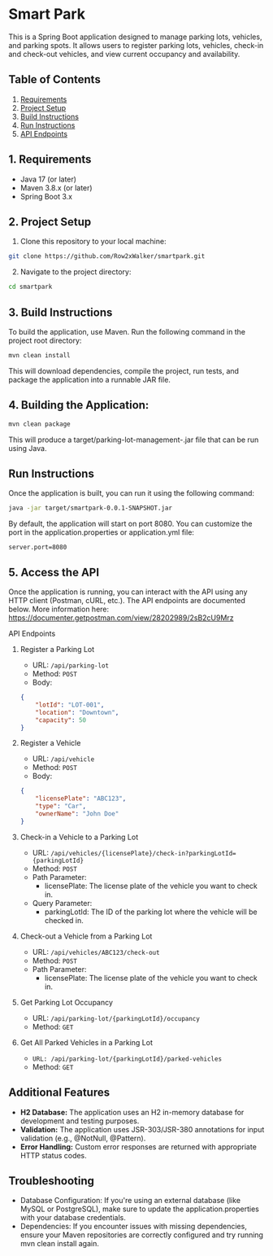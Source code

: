 # Smart Park
This is a Spring Boot application designed to manage parking lots, vehicles, and parking spots. It allows users to register parking lots, vehicles, check-in and check-out vehicles, and view current occupancy and availability.

## Table of Contents
1. [Requirements](#requirements)
2. [Project Setup](#project-setup)
3. [Build Instructions](#build-instructions)
4. [Run Instructions](#run-instructions)
5. [API Endpoints](#api-endpoints)

## 1. Requirements
- Java 17 (or later)
- Maven 3.8.x (or later)
- Spring Boot 3.x

## 2. Project Setup
1. Clone this repository to your local machine:

```bash
git clone https://github.com/Row2xWalker/smartpark.git
```
2. Navigate to the project directory:

```bash
cd smartpark
```
## 3. Build Instructions
To build the application, use Maven. Run the following command in the project root directory:

```bash
mvn clean install
```
This will download dependencies, compile the project, run tests, and package the application into a runnable JAR file.

## 4. Building the Application:
```bash
mvn clean package
```
This will produce a target/parking-lot-management-<version>.jar file that can be run using Java.

## Run Instructions
Once the application is built, you can run it using the following command:

```bash
java -jar target/smartpark-0.0.1-SNAPSHOT.jar
```
By default, the application will start on port 8080. You can customize the port in the application.properties or application.yml file:

```properties
server.port=8080
```

## 5. Access the API
Once the application is running, you can interact with the API using any HTTP client (Postman, cURL, etc.). The API endpoints are documented below.
More information here: https://documenter.getpostman.com/view/28202989/2sB2cU9Mrz

API Endpoints
1. Register a Parking Lot
   - URL: `/api/parking-lot`
   - Method: `POST`
   - Body:
    ```json
    {
        "lotId": "LOT-001",
        "location": "Downtown",
        "capacity": 50
    }
    ```
2. Register a Vehicle
   - URL: `/api/vehicle`
   - Method: `POST`
   - Body:
    ```json
    {
        "licensePlate": "ABC123",
        "type": "Car",
        "ownerName": "John Doe"
    }
    ```
3. Check-in a Vehicle to a Parking Lot
   - URL: `/api/vehicles/{licensePlate}/check-in?parkingLotId={parkingLotId}`
   - Method: `POST`
   - Path Parameter:
      - licensePlate: The license plate of the vehicle you want to check in.
   - Query Parameter:
      - parkingLotId: The ID of the parking lot where the vehicle will be checked in.
4. Check-out a Vehicle from a Parking Lot
   - URL: `/api/vehicles/ABC123/check-out`
   - Method: `POST`
   - Path Parameter:
      - licensePlate: The license plate of the vehicle you want to check in.
5. Get Parking Lot Occupancy
   - URL: `/api/parking-lot/{parkingLotId}/occupancy`
   - Method: `GET`

6. Get All Parked Vehicles in a Parking Lot
   - `URL: /api/parking-lot/{parkingLotId}/parked-vehicles` 
   - Method: `GET`

## Additional Features
- **H2 Database:** The application uses an H2 in-memory database for development and testing purposes.
- **Validation:** The application uses JSR-303/JSR-380 annotations for input validation (e.g., @NotNull, @Pattern).
- **Error Handling:** Custom error responses are returned with appropriate HTTP status codes.

## Troubleshooting
- Database Configuration: If you're using an external database (like MySQL or PostgreSQL), make sure to update the application.properties with your database credentials.
- Dependencies: If you encounter issues with missing dependencies, ensure your Maven repositories are correctly configured and try running mvn clean install again.
